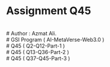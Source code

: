 # Assignment Q45
<br>
# Author : Azmat Ali.
<br>
# GSI Program ( AI-MetaVerse-Web3.0 )
<br>
# Q45 ( Q2-Q12-Part-1 )
<br>
# Q45 ( Q13-Q36-Part-2 )
<br>
# Q45 ( Q37-Q45-Part-3 )
